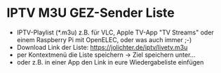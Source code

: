 # IPTV M3U GEZ-Sender Liste

- IPTV-Playlist (*.m3u) z.B. für VLC, Apple TV-App "TV Streams" oder einem Raspberry Pi mit OpenELEC, oder was auch immer ;-)
- Download Link der Liste: https://jolichter.de/iptv/livetv.m3u
- per Kontextmenü die Liste speichern -> Ziel speichern unter...
- oder z.B. in einer App den Link in eure Wiedergabeliste einfügen
